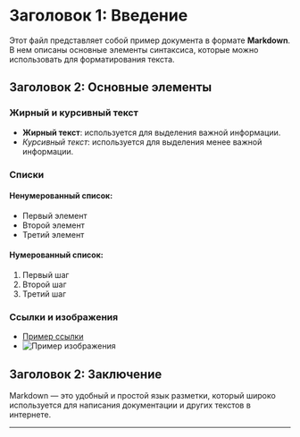 # Заголовок 1: Введение

Этот файл представляет собой пример документа в формате **Markdown**. В нем описаны основные элементы синтаксиса, которые можно использовать для форматирования текста.

## Заголовок 2: Основные элементы

### Жирный и курсивный текст

- **Жирный текст**: используется для выделения важной информации.
- *Курсивный текст*: используется для выделения менее важной информации.

### Списки

#### Ненумерованный список:
- Первый элемент
- Второй элемент
- Третий элемент

#### Нумерованный список:
1. Первый шаг
2. Второй шаг
3. Третий шаг

### Ссылки и изображения

- [Пример ссылки](https://example.com)
- ![Пример изображения](https://via.placeholder.com/150)

## Заголовок 2: Заключение

Markdown — это удобный и простой язык разметки, который широко используется для написания документации и других текстов в интернете.

---